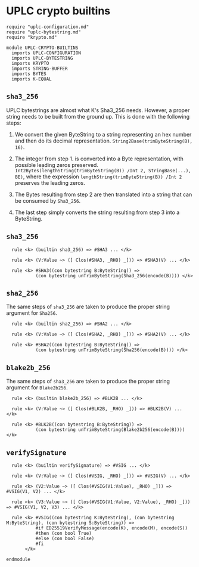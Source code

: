 # UPLC crypto builtins 

```k
require "uplc-configuration.md"
require "uplc-bytestring.md"
require "krypto.md"

module UPLC-CRYPTO-BUILTINS
  imports UPLC-CONFIGURATION
  imports UPLC-BYTESTRING
  imports KRYPTO
  imports STRING-BUFFER
  imports BYTES
  imports K-EQUAL
```

## `sha3_256`

UPLC bytestrings are almost what K's Sha3_256 needs. However, a proper string needs to
be built from the ground up. This is done with the following steps:

1. We convert the given ByteString to a string representing an hex
     number and then do its decimal representation.
     `String2Base(trimByteString(B), 16)`.

2. The integer from step 1. is converted into a Byte representation,
     with possible leading zeros preserved.
     `Int2Bytes(lengthString(trimByteString(B)) /Int 2,
     StringBase(...), BE)`, where the expression
     `lengthString(trimByteString(B)) /Int 2` preserves the leading
     zeros.

3. The Bytes resulting from step 2 are then translated into a string
     that can be consumed by `Sha3_256`.

4. The last step simply converts the string resulting from step 3 into
a ByteString.

## `sha3_256`

```k 
  rule <k> (builtin sha3_256) => #SHA3 ... </k>

  rule <k> (V:Value ~> ([ Clos(#SHA3, _RHO) _])) => #SHA3(V) ... </k>

  rule <k> #SHA3((con bytestring B:ByteString)) =>
           (con bytestring unTrimByteString(Sha3_256(encode(B)))) </k>
```

## `sha2_256`

The same steps of `sha3_256` are taken to produce the proper string argument for `Sha256`.

```k 
  rule <k> (builtin sha2_256) => #SHA2 ... </k>

  rule <k> (V:Value ~> ([ Clos(#SHA2, _RHO) _])) => #SHA2(V) ... </k>

  rule <k> #SHA2((con bytestring B:ByteString)) =>
           (con bytestring unTrimByteString(Sha256(encode(B)))) </k>
```

## `blake2b_256`

The same steps of `sha3_256` are taken to produce the proper string argument for `Blake2b256`.

```k
  rule <k> (builtin blake2b_256) => #BLK2B ... </k>

  rule <k> (V:Value ~> ([ Clos(#BLK2B, _RHO) _])) => #BLK2B(V) ... </k>

  rule <k> #BLK2B((con bytestring B:ByteString)) =>
           (con bytestring unTrimByteString(Blake2b256(encode(B)))) </k>
```

## `verifySignature`

```k
  rule <k> (builtin verifySignature) => #VSIG ... </k>

  rule <k> (V:Value ~> ([ Clos(#VSIG, _RHO) _])) => #VSIG(V) ... </k>

  rule <k> (V2:Value ~> ([ Clos(#VSIG(V1:Value), _RHO) _])) => #VSIG(V1, V2) ... </k>

  rule <k> (V3:Value ~> ([ Clos(#VSIG(V1:Value, V2:Value), _RHO) _])) => #VSIG(V1, V2, V3) ... </k>

  rule <k> #VSIG((con bytestring K:ByteString), (con bytestring M:ByteString), (con bytestring S:ByteString)) =>
           #if ED25519VerifyMessage(encode(K), encode(M), encode(S))
           #then (con bool True)
           #else (con bool False)
           #fi
       </k>
```

```k
endmodule
``` 